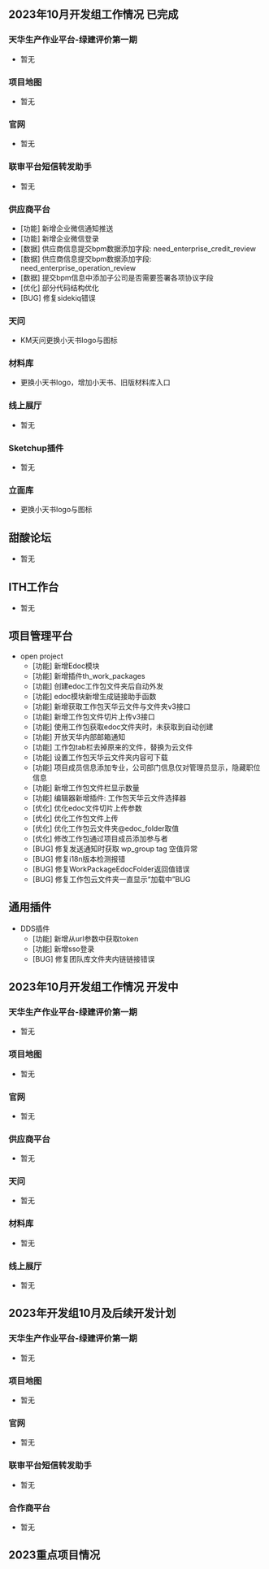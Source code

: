 ## 2023年10月开发组工作情况 已完成

### 天华生产作业平台-绿建评价第一期

- 暂无

### 项目地图

- 暂无

### 官网

- 暂无

### 联审平台短信转发助手

- 暂无

### 供应商平台

- [功能] 新增企业微信通知推送
- [功能] 新增企业微信登录
- [数据] 供应商信息提交bpm数据添加字段: need_enterprise_credit_review
- [数据] 供应商信息提交bpm数据添加字段: need_enterprise_operation_review
- [数据] 提交bpm信息中添加子公司是否需要签署各项协议字段
- [优化] 部分代码结构优化
- [BUG] 修复sidekiq错误

### 天问

- KM天问更换小天书logo与图标

### 材料库

- 更换小天书logo，增加小天书、旧版材料库入口

### 线上展厅

- 暂无

### Sketchup插件

- 暂无

### 立面库

- 更换小天书logo与图标

## 甜酸论坛

- 暂无

## ITH工作台

- 暂无

## 项目管理平台

- open project
  - [功能] 新增Edoc模块
  - [功能] 新增插件th_work_packages
  - [功能] 创建edoc工作包文件夹后自动外发
  - [功能] edoc模块新增生成链接助手函数
  - [功能] 新增获取工作包天华云文件与文件夹v3接口
  - [功能] 新增工作包文件切片上传v3接口
  - [功能] 使用工作包获取edoc文件夹时，未获取到自动创建
  - [功能] 开放天华内部邮箱通知
  - [功能] 工作包tab栏去掉原来的文件，替换为云文件
  - [功能] 设置工作包天华云文件夹内容可下载
  - [功能] 项目成员信息添加专业，公司部门信息仅对管理员显示，隐藏职位信息
  - [功能] 新增工作包文件栏显示数量
  - [功能] 编辑器新增插件: 工作包天华云文件选择器
  - [优化] 优化edoc文件切片上传参数
  - [优化] 优化工作包文件上传
  - [优化] 优化工作包云文件夹@edoc_folder取值
  - [优化] 修改工作包通过项目成员添加参与者
  - [BUG] 修复发送通知时获取 wp_group tag 空值异常
  - [BUG] 修复i18n版本检测报错
  - [BUG] 修复WorkPackageEdocFolder返回值错误
  - [BUG] 修复工作包云文件夹一直显示“加载中”BUG

## 通用插件

- DDS插件
  - [功能] 新增从url参数中获取token
  - [功能] 新增sso登录
  - [BUG] 修复团队库文件夹内链链接错误

## 2023年10月开发组工作情况 开发中

### 天华生产作业平台-绿建评价第一期

- 暂无

### 项目地图

- 暂无

### 官网

- 暂无

### 供应商平台

- 暂无

### 天问

- 暂无

### 材料库

- 暂无

### 线上展厅

- 暂无

## 2023年开发组10月及后续开发计划

### 天华生产作业平台-绿建评价第一期

- 暂无

### 项目地图

- 暂无

### 官网

- 暂无

### 联审平台短信转发助手

- 暂无

### 合作商平台

- 暂无

## 2023重点项目情况
